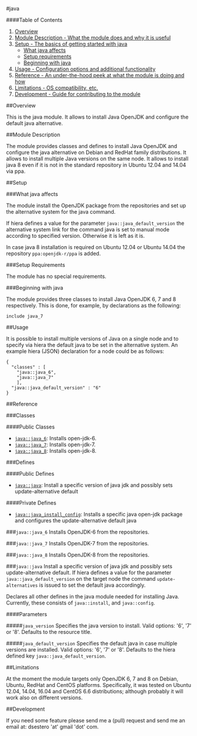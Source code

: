 #java

####Table of Contents

1. [Overview](#overview)
2. [Module Description - What the module does and why it is useful](#module-description)
3. [Setup - The basics of getting started with java](#setup)
    * [What java affects](#what-java-affects)
    * [Setup requirements](#setup-requirements)
    * [Beginning with java](#beginning-with-java)
4. [Usage - Configuration options and additional functionality](#usage)
5. [Reference - An under-the-hood peek at what the module is doing and how](#reference)
5. [Limitations - OS compatibility, etc.](#limitations)
6. [Development - Guide for contributing to the module](#development)

##Overview

This is the java module. It allows to install Java OpenJDK and configure the default java alternative.

##Module Description

The module provides classes and defines to install Java OpenJDK and configure the java alternative on Debian and RedHat family distributions.
It allows to install multiple Java versions on the same node.
It allows to install java 8 even if it is not in the standard repository in Ubuntu 12.04 and 14.04 via ppa.

##Setup

###What java affects

The module install the OpenJDK package from the repositories and set up the alternative system for the java command.

If hiera defines a value for the parameter `java::java_default_version` the alternative system link for the command java is set to manual mode according to specified version. Otherwise it is left as it is.

In case java 8 installation is required on Ubuntu 12.04 or Ubuntu 14.04 the repository `ppa:openjdk-r/ppa` is added.

###Setup Requirements

The module has no special requirements.
	
###Beginning with java	

The module provides three classes to install Java OpenJDK 6, 7 and 8 respectively. This is done, for example, by declarations as the following:

```
include java_7
```

##Usage

It is possible to install multiple versions of Java on a single node and to specify via hiera the default java to be set in the alternative system. An example hiera (JSON) declaration for a node could be as follows:

```
{
  "classes" : [
    "java::java_6",
    "java::java_7"
    ],
  "java::java_default_version" : "6"
}
```

##Reference

###Classes

####Public Classes

* [`java::java_6`](#javajava_6): Installs open-jdk-6.
* [`java::java_7`](#javajava_7): Installs open-jdk-7.
* [`java::java_8`](#javajava_8): Installs open-jdk-8.

###Defines

####Public Defines

* [`java::java`](#javajava): Install a specific version of java jdk and possibly sets update-alternative default

####Private Defines

* [`java::java_install_config`](#javajava_install_config): Installs a specific java open-jdk package and configures the update-alternative default java

###`java::java_6`
Installs OpenJDK-6 from the repositories.

###`java::java_7`
Installs OpenJDK-7 from the repositories.

###`java::java_8`
Installs OpenJDK-8 from the repositories.

###`java::java`
Install a specific version of java jdk and possibly sets update-alternative default.
If hiera defines a value for the parameter `java::java_default_version` on
the target node the command `update-alternatives` is issued to set the
default java accordingly.

Declares all other defines in the java module needed for installing Java. Currently, these consists of `java::install`, and `java::config`.

####Parameters

#####`java_version`
Specifies the java version to install. Valid options: '6', '7' or '8'. Defaults to the resource title.

#####`java_default_version`
Specifies the default java in case multiple versions are installed. Valid options: '6', '7' or '8'. Defaults to the hiera defined key `java::java_default_version`.

##Limitations

At the moment the module targets only OpenJDK 6, 7 and 8 on Debian, Ubuntu, RedHat and CentOS platforms. Specifically, it was tested on Ubuntu 12.04, 14.04, 16.04 and CentOS 6.6 distributions; although probably it will work also on different versions.

##Development

If you need some feature please send me a (pull) request and send me an email at: dsestero 'at' gmail 'dot' com.

